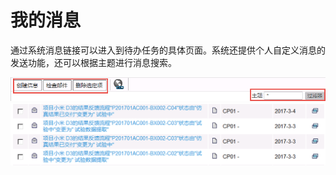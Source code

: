 # 我的消息

通过系统消息链接可以进入到待办任务的具体页面。系统还提供个人自定义消息的发送功能，还可以根据主题进行消息搜索。

![](/assets/msg1.png)![](/assets/msg2.png)

